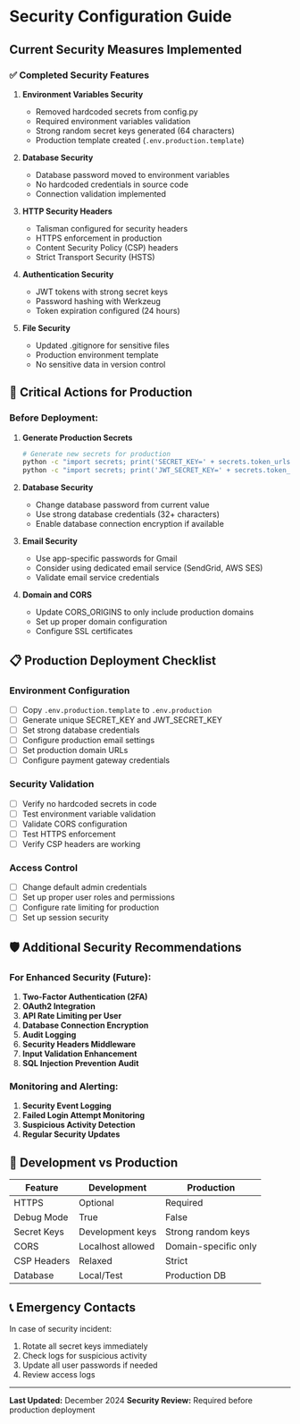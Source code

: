 # Security Configuration Guide

## Current Security Measures Implemented

### ✅ Completed Security Features

1. **Environment Variables Security**
   - Removed hardcoded secrets from config.py
   - Required environment variables validation
   - Strong random secret keys generated (64 characters)
   - Production template created (`.env.production.template`)

2. **Database Security**
   - Database password moved to environment variables
   - No hardcoded credentials in source code
   - Connection validation implemented

3. **HTTP Security Headers**
   - Talisman configured for security headers
   - HTTPS enforcement in production
   - Content Security Policy (CSP) headers
   - Strict Transport Security (HSTS)

4. **Authentication Security**
   - JWT tokens with strong secret keys
   - Password hashing with Werkzeug
   - Token expiration configured (24 hours)

5. **File Security**
   - Updated .gitignore for sensitive files
   - Production environment template
   - No sensitive data in version control

## 🚨 Critical Actions for Production

### Before Deployment:

1. **Generate Production Secrets**
   ```bash
   # Generate new secrets for production
   python -c "import secrets; print('SECRET_KEY=' + secrets.token_urlsafe(64))"
   python -c "import secrets; print('JWT_SECRET_KEY=' + secrets.token_urlsafe(64))"
   ```

2. **Database Security**
   - Change database password from current value
   - Use strong database credentials (32+ characters)
   - Enable database connection encryption if available

3. **Email Security**
   - Use app-specific passwords for Gmail
   - Consider using dedicated email service (SendGrid, AWS SES)
   - Validate email service credentials

4. **Domain and CORS**
   - Update CORS_ORIGINS to only include production domains
   - Set up proper domain configuration
   - Configure SSL certificates

## 📋 Production Deployment Checklist

### Environment Configuration
- [ ] Copy `.env.production.template` to `.env.production`
- [ ] Generate unique SECRET_KEY and JWT_SECRET_KEY
- [ ] Set strong database credentials
- [ ] Configure production email settings
- [ ] Set production domain URLs
- [ ] Configure payment gateway credentials

### Security Validation
- [ ] Verify no hardcoded secrets in code
- [ ] Test environment variable validation
- [ ] Validate CORS configuration
- [ ] Test HTTPS enforcement
- [ ] Verify CSP headers are working

### Access Control
- [ ] Change default admin credentials
- [ ] Set up proper user roles and permissions
- [ ] Configure rate limiting for production
- [ ] Set up session security

## 🛡️ Additional Security Recommendations

### For Enhanced Security (Future):
1. **Two-Factor Authentication (2FA)**
2. **OAuth2 Integration**
3. **API Rate Limiting per User**
4. **Database Connection Encryption**
5. **Audit Logging**
6. **Security Headers Middleware**
7. **Input Validation Enhancement**
8. **SQL Injection Prevention Audit**

### Monitoring and Alerting:
1. **Security Event Logging**
2. **Failed Login Attempt Monitoring**
3. **Suspicious Activity Detection**
4. **Regular Security Updates**

## 🔧 Development vs Production

| Feature | Development | Production |
|---------|-------------|------------|
| HTTPS | Optional | Required |
| Debug Mode | True | False |
| Secret Keys | Development keys | Strong random keys |
| CORS | Localhost allowed | Domain-specific only |
| CSP Headers | Relaxed | Strict |
| Database | Local/Test | Production DB |

## 📞 Emergency Contacts

In case of security incident:
1. Rotate all secret keys immediately
2. Check logs for suspicious activity
3. Update all user passwords if needed
4. Review access logs

---

**Last Updated:** December 2024
**Security Review:** Required before production deployment